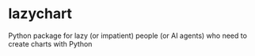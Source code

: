 # lazychart
Python package for lazy (or impatient) people (or AI agents) who need to create charts with Python
